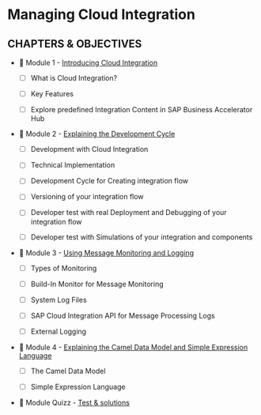 # Managing Cloud Integration

## CHAPTERS & OBJECTIVES

- :small_red_triangle_down: Module 1 - [Introducing Cloud Integration](./♠%201%20-%20Introducing%20Cloud%20Integration.md)

  - [ ] What is Cloud Integration?

  - [ ] Key Features

  - [ ] Explore predefined Integration Content in SAP Business Accelerator Hub

- :small_red_triangle_down: Module 2 - [Explaining the Development Cycle](./♠%202%20-%20Explaining%20the%20Development%20Cycle.md)

  - [ ] Development with Cloud Integration

  - [ ] Technical Implementation

  - [ ] Development Cycle for Creating integration flow

  - [ ] Versioning of your integration flow

  - [ ] Developer test with real Deployment and Debugging of your integration flow

  - [ ] Developer test with Simulations of your integration and components

- :small_red_triangle_down: Module 3 - [Using Message Monitoring and Logging](./♠%203%20-%20Using%20Message%20Monitoring%20and%20Logging.md)

  - [ ] Types of Monitoring

  - [ ] Build-In Monitor for Message Monitoring

  - [ ] System Log Files

  - [ ] SAP Cloud Integration API for Message Processing Logs

  - [ ] External Logging

- :small_red_triangle_down: Module 4 - [Explaining the Camel Data Model and Simple Expression Language](./♠%204%20-%20Explaining%20the%20Camel%20Data%20Model%20and%20Simple%20Expression%20Language.md)

  - [ ] The Camel Data Model

  - [ ] Simple Expression Language

- :anger: Module Quizz - [Test & solutions](./☼%20QUIZZ.md)
